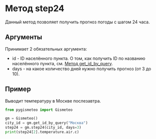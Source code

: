 # Метод step24

Данный метод позволяет получить прогноз погоды с шагом 24 часа.

## Аргументы

Принимает 2 обязательных аргумента:

- id - ID населённого пункта. О том, как получить ID по названию населённого пункта, см. [Метод get_id_by_query](get_id_by_query.md).
- days - на какое количество дней нужно получить прогноз (от 3 до 10).

## Пример

Выводит температуру в Москве послезавтра.

```python
from pygismeteo import Gismeteo

gm = Gismeteo()
city_id = gm.get_id_by_query("Москва")
step24 = gm.step24(city_id, days=3)
print(step24[2].temperature.air.c)
```

